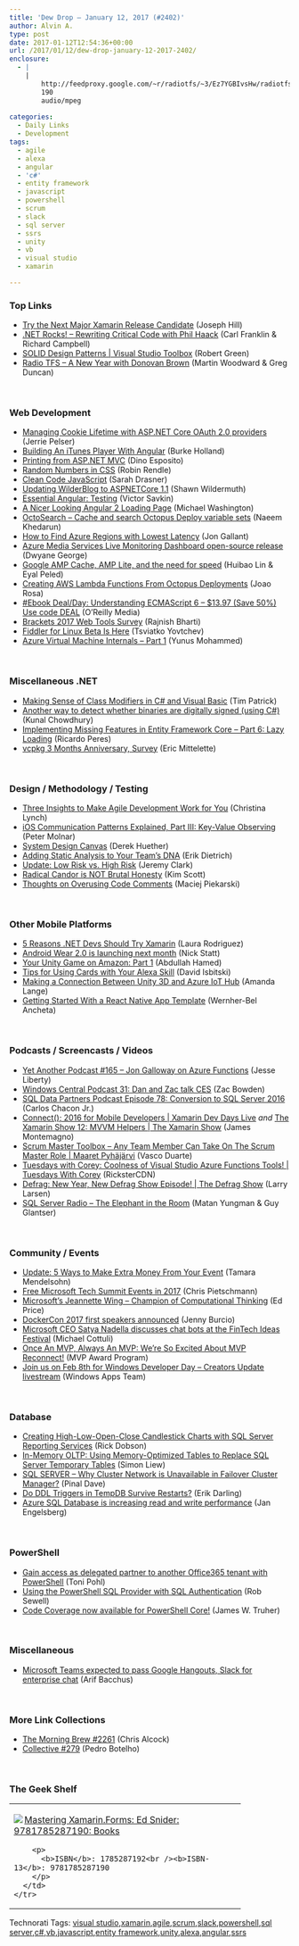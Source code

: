 ```yaml
---
title: 'Dew Drop – January 12, 2017 (#2402)'
author: Alvin A.
type: post
date: 2017-01-12T12:54:36+00:00
url: /2017/01/12/dew-drop-january-12-2017-2402/
enclosure:
  - |
    |
        http://feedproxy.google.com/~r/radiotfs/~3/Ez7YGBIvsHw/radiotfs_129.mp3
        190
        audio/mpeg
        
categories:
  - Daily Links
  - Development
tags:
  - agile
  - alexa
  - angular
  - 'c#'
  - entity framework
  - javascript
  - powershell
  - scrum
  - slack
  - sql server
  - ssrs
  - unity
  - vb
  - visual studio
  - xamarin

---
```

### <a name="top"></a>Top Links

  * <a href="https://blog.xamarin.com/try-the-next-major-xamarin-release-candidate/" target="_blank">Try the Next Major Xamarin Release Candidate</a> (Joseph Hill)
  * <a href="http://www.dotnetrocks.com/default.aspx?ShowNum=1400" target="_blank">.NET Rocks! &#8211; Rewriting Critical Code with Phil Haack</a> (Carl Franklin & Richard Campbell)
  * <a href="https://channel9.msdn.com/Shows/Visual-Studio-Toolbox/SOLID-Design-Patterns?WT.mc_id=DX_MVP4025064" target="_blank">SOLID Design Patterns | Visual Studio Toolbox</a> (Robert Green)
  * <a href="http://feedproxy.google.com/~r/radiotfs/~3/Ez7YGBIvsHw/radiotfs_129.mp3" target="_blank">Radio TFS &#8211; A New Year with Donovan Brown</a> (Martin Woodward & Greg Duncan)

&nbsp;

### <a name="web"></a>Web Development

  * <a href="http://www.jerriepelser.com/blog/managing-session-lifetime-aspnet-core-oauth-providers/" target="_blank">Managing Cookie Lifetime with ASP.NET Core OAuth 2.0 providers</a> (Jerrie Pelser)
  * <a href="http://developer.telerik.com/topics/web-development/building-an-itunes-player-with-angular/" target="_blank">Building An iTunes Player With Angular</a> (Burke Holland)
  * <a href="https://www.simple-talk.com/dotnet/asp-net/printing-asp-net-mvc/" target="_blank">Printing from ASP.NET MVC</a> (Dino Esposito)
  * <a href="https://css-tricks.com/random-numbers-css/" target="_blank">Random Numbers in CSS</a> (Robin Rendle)
  * <a href="https://github.com/ryanmcdermott/clean-code-javascript" target="_blank">Clean Code JavaScript</a> (Sarah Drasner)
  * <a href="http://feeds.feedburner.com/2017/01/11/Updating-WilderBlog-to-ASPNETCore-1-1" target="_blank">Updating WilderBlog to ASPNETCore 1.1</a> (Shawn Wildermuth)
  * <a href="https://blog.nrwl.io/essential-angular-testing-192315f8be9b?source=rss-76fc1db4149b------2" target="_blank">Essential Angular: Testing</a> (Victor Savkin)
  * <a href="http://lightswitchhelpwebsite.com/Blog/tabid/61/EntryId/3299/A-Nicer-Looking-Angular-2-Loading-Page.aspx" target="_blank">A Nicer Looking Angular 2 Loading Page</a> (Michael Washington)
  * <a href="http://naeem.khedarun.co.uk/blog/2017/01/11/octosearch-cache-and-search-octopus-deploy-variable-sets-1484135933380/" target="_blank">OctoSearch &#8211; Cache and search Octopus Deploy variable sets</a> (Naeem Khedarun)
  * <a href="http://feedproxy.google.com/~r/jongallant/~3/HdQJmVRr2zs/" target="_blank">How to Find Azure Regions with Lowest Latency</a> (Jon Gallant)
  * <a href="https://azure.microsoft.com/blog/azure-media-services-live-monitoring-dashboard-open-source-release/" target="_blank">Azure Media Services Live Monitoring Dashboard open-source release</a> (Dwyane George)
  * <a href="http://feedproxy.google.com/~r/GDBcode/~3/jlT2BQDBgy4/google-amp-cache-amp-lite-and-need-for.html" target="_blank">Google AMP Cache, AMP Lite, and the need for speed</a> (Huibao Lin & Eyal Peled)
  * <a href="https://dzone.com/articles/create-an-aws-lambda-function-from-an-octopus-depl?utm_medium=feed&utm_source=feedpress.me&utm_campaign=Feed%3A+dzone%2Fcloud" target="_blank">Creating AWS Lambda Functions From Octopus Deployments</a> (Joao Rosa)
  * <a href="http://feedproxy.google.com/~r/oreilly/news/~3/dWMAjmFbhAs/9781593277574.do" target="_blank">#Ebook Deal/Day: Understanding ECMAScript 6 &#8211; $13.97 (Save 50%) Use code DEAL</a> (O&#8217;Reilly Media)
  * <a href="http://blog.brackets.io/2017/01/11/brackets-2017-web-tools-survey/" target="_blank">Brackets 2017 Web Tools Survey</a> (Rajnish Bharti)
  * <a href="http://www.telerik.com/blogs/fiddler-for-linux-beta-is-here" target="_blank">Fiddler for Linux Beta Is Here</a> (Tsviatko Yovtchev)
  * <a href="https://azure.microsoft.com/blog/azure-virtual-machine-internals-part-1/" target="_blank">Azure Virtual Machine Internals – Part 1</a> (Yunus Mohammed)

&nbsp;

### <a name="dotnet"></a>Miscellaneous .NET

  * <a href="https://visualstudiomagazine.com/articles/2017/01/01/class-modifiers.aspx" target="_blank">Making Sense of Class Modifiers in C# and Visual Basic</a> (Tim Patrick)
  * <a href="http://feedproxy.google.com/~r/kunal2383/~3/A3noR2DLpi0/csharp-code-to-detect-whether-binaries-are-digitally-signed.html" target="_blank">Another way to detect whether binaries are digitally signed (using C#)</a> (Kunal Chowdhury)
  * <a href="http://weblogs.asp.net:80/ricardoperes/implementing-missing-features-in-entity-framework-core-part-6-lazy-loading?WT.mc_id=DX_MVP4025064" target="_blank">Implementing Missing Features in Entity Framework Core – Part 6: Lazy Loading</a> (Ricardo Peres)
  * <a href="https://blogs.msdn.microsoft.com/vcblog/2017/01/11/vcpkg-3-months-anniversary-survey/" target="_blank">vcpkg 3 Months Anniversary, Survey</a> (Eric Mittelette)

&nbsp;

### <a name="design"></a>Design / Methodology / Testing

  * <a href="https://simpleprogrammer.com/2017/01/11/three-insights-make-agile-work/" target="_blank">Three Insights to Make Agile Development Work for You</a> (Christina Lynch)
  * <a href="https://dzone.com/articles/ios-communication-patterns-explained-part-iii-key?utm_medium=feed&utm_source=feedpress.me&utm_campaign=Feed%3A+dzone%2Fmobile" target="_blank">iOS Communication Patterns Explained, Part III: Key-Value Observing</a> (Peter Molnar)
  * <a href="http://feedproxy.google.com/~r/LeadingAgile/~3/kdGJUBbZa5I/" target="_blank">System Design Canvas</a> (Derek Huether)
  * <a href="https://blog.ndepend.com/adding-static-analysis-to-your-teams-dna/" target="_blank">Adding Static Analysis to Your Team’s DNA</a> (Erik Dietrich)
  * <a href="http://jeremybytes.blogspot.com/2017/01/update-low-risk-vs-high-risk.html" target="_blank">Update: Low Risk vs. High Risk</a> (Jeremy Clark)
  * <a href="https://www.radicalcandor.com/blog/radical-candor-not-brutal-honesty/" target="_blank">Radical Candor is NOT Brutal Honesty</a> (Kim Scott)
  * <a href="https://dzone.com/articles/insurance-company-revisited-1?utm_medium=feed&utm_source=feedpress.me&utm_campaign=Feed%3A+dzone%2Fagile" target="_blank">Thoughts on Overusing Code Comments</a> (Maciej Piekarski)

&nbsp;

### <a name="mobile"></a>Other Mobile Platforms

  * <a href="https://dzone.com/articles/5-reasons-to-try-xamarin-today?utm_medium=feed&utm_source=feedpress.me&utm_campaign=Feed%3A+dzone%2Fmobile" target="_blank">5 Reasons .NET Devs Should Try Xamarin</a> (Laura Rodriguez)
  * <a href="http://www.theverge.com/2017/1/11/14245336/google-android-wear-2-february-launch-smartwatch" target="_blank">Android Wear 2.0 is launching next month</a> (Nick Statt)
  * <a href="https://developer.amazon.com/blogs/post/d01af1e6-1799-40ea-8a21-217099e69e4a/your-unity-game-on-amazon-part-1" target="_blank">Your Unity Game on Amazon: Part 1</a> (Abdullah Hamed)
  * <a href="https://developer.amazon.com/blogs/post/90b0ea16-a8e8-45ae-abcb-734d33189ee2/tips-for-using-cards-with-your-alexa-skill" target="_blank">Tips for Using Cards with Your Alexa Skill</a> (David Isbitski)
  * <a href="http://secondtruth.com/2017/01/making-a-connection-between-unity-3d-and-azure-iot-hub/" target="_blank">Making a Connection Between Unity 3D and Azure IoT Hub</a> (Amanda Lange)
  * <a href="https://code.tutsplus.com/tutorials/getting-started-with-a-react-native-app-template--cms-27957" target="_blank">Getting Started With a React Native App Template</a> (Wernher-Bel Ancheta)

&nbsp;

### <a name="podcasts"></a>Podcasts / Screencasts / Videos

  * <a href="http://feedproxy.google.com/~r/JesseLiberty-SilverlightGeek/~3/Ox0zah1ieWE/" target="_blank">Yet Another Podcast #165 – Jon Galloway on Azure Functions</a> (Jesse Liberty)
  * <a href="http://feedproxy.google.com/~r/wmexperts/~3/FxdiyDW5SPE/windows-central-podcast-31-dan-and-zac-talk-ces" target="_blank">Windows Central Podcast 31: Dan and Zac talk CES</a> (Zac Bowden)
  * <a href="http://sqldatapartners.com/2017/01/11/conversionto2016/" target="_blank">SQL Data Partners Podcast Episode 78: Conversion to SQL Server 2016</a> (Carlos Chacon Jr.)
  * <a href="https://channel9.msdn.com/Events/Xamarin/Xamarin-Dev-Days-Live/Connect-2016-for-Mobile-Developers?WT.mc_id=DX_MVP4025064" target="_blank">Connect(); 2016 for Mobile Developers | Xamarin Dev Days Live</a> _and_ <a href="https://channel9.msdn.com/Shows/XamarinShow/The-Xamarin-Show-12-MVVM-Helpers?WT.mc_id=DX_MVP4025064" target="_blank">The Xamarin Show 12: MVVM Helpers | The Xamarin Show</a> (James Montemagno)
  * <a href="http://scrummastertoolbox.libsyn.com/any-team-member-can-take-on-the-scrum-master-role-maaret-pyhjrvi" target="_blank">Scrum Master Toolbox &#8211; Any Team Member Can Take On The Scrum Master Role | Maaret Pyhäjärvi</a> (Vasco Duarte)
  * <a href="https://channel9.msdn.com/Shows/Tuesdays-With-Corey/Tuesdays-with-Corey-Coolness-of-Visual-Studio-Azure-Functions-Tools?WT.mc_id=DX_MVP4025064" target="_blank">Tuesdays with Corey: Coolness of Visual Studio Azure Functions Tools! | Tuesdays With Corey</a> (RicksterCDN)
  * <a href="https://channel9.msdn.com/Shows/The-Defrag-Show/Defrag-New-Year-New-Defrag-Show-Episode?WT.mc_id=DX_MVP4025064" target="_blank">Defrag: New Year, New Defrag Show Episode! | The Defrag Show</a> (Larry Larsen)
  * <a href="http://www.sqlserverradio.com/show64/" target="_blank">SQL Server Radio &#8211; The Elephant in the Room</a> (Matan Yungman & Guy Glantser)

&nbsp;

### <a name="events"></a>Community / Events

  * <a href="https://www.eventbrite.com/blog/ds00-5ways-to-make-extra-money-from-your-event/" target="_blank">Update: 5 Ways to Make Extra Money From Your Event</a> (Tamara Mendelsohn)
  * <a href="https://buildazure.com/2017/01/11/free-microsoft-tech-summit-events-in-2017/" target="_blank">Free Microsoft Tech Summit Events in 2017</a> (Chris Pietschmann)
  * <a href="https://blogs.msdn.microsoft.com/user_ed/2017/01/12/microsofts-jeannette-wing-champion-of-computational-thinking/" target="_blank">Microsoft’s Jeannette Wing – Champion of Computational Thinking</a> (Ed Price)
  * <a href="https://blog.docker.com/2017/01/dockercon-2017-first-speakers-announced/" target="_blank">DockerCon 2017 first speakers announced</a> (Jenny Burcio)
  * <a href="http://feedproxy.google.com/~r/winbetadotorg/~3/C-vzLv2sv9w/microsoft-ceo-satya-nadella-discusses-chat-bots-at-the-fintech-ideas-festival" target="_blank">Microsoft CEO Satya Nadella discusses chat bots at the FinTech Ideas Festival</a> (Michael Cottuli)
  * <a href="https://blogs.msdn.microsoft.com/mvpawardprogram/2017/01/11/mvp-reconnect-january/" target="_blank">Once An MVP, Always An MVP: We’re So Excited About MVP Reconnect!</a> (MVP Award Program)
  * <a href="https://blogs.windows.com/buildingapps/2017/01/11/join-us-feb-8th-windows-developer-day-creators-update-livestream/?WT.mc_id=DX_MVP4025064" target="_blank">Join us on Feb 8th for Windows Developer Day – Creators Update livestream</a> (Windows Apps Team)

&nbsp;

### <a name="sql"></a>Database

  * <a href="http://feedproxy.google.com/~r/MSSQLTips-LatestSqlServerTips/~3/FFVaPejkpXg/tip.asp" target="_blank">Creating High-Low-Open-Close Candlestick Charts with SQL Server Reporting Services</a> (Rick Dobson)
  * <a href="http://feedproxy.google.com/~r/MSSQLTips-LatestSqlServerTips/~3/RWJF1iTQVas/tip.asp" target="_blank">In-Memory OLTP: Using Memory-Optimized Tables to Replace SQL Server Temporary Tables</a> (Simon Liew)
  * <a href="http://blog.sqlauthority.com/2017/01/12/sql-server-cluster-network-unavailable-failover-cluster-manager/" target="_blank">SQL SERVER – Why Cluster Network is Unavailable in Failover Cluster Manager?</a> (Pinal Dave)
  * <a href="http://feedproxy.google.com/~r/BrentOzar-SqlServerDba/~3/lWDdvB03yEg/" target="_blank">Do DDL Triggers in TempDB Survive Restarts?</a> (Erik Darling)
  * <a href="https://azure.microsoft.com/blog/azure-sql-database-is-increasing-the-read-and-write-performance/" target="_blank">Azure SQL Database is increasing read and write performance</a> (Jan Engelsberg)

&nbsp;

### <a name="ps"></a>PowerShell

  * <a href="http://feedproxy.google.com/~r/blogatworkat/~3/lYMon0EPwuY/post.aspx" target="_blank">Gain access as delegated partner to another Office365 tenant with PowerShell</a> (Toni Pohl)
  * <a href="https://sqldbawithabeard.com/2017/01/12/using-the-sql-provider-with-sql-authentication/" target="_blank">Using the PowerShell SQL Provider with SQL Authentication</a> (Rob Sewell)
  * <a href="https://blogs.msdn.microsoft.com/powershell/2017/01/11/code-coverage-now-available-for-powershell-core/" target="_blank">Code Coverage now available for PowerShell Core!</a> (James W. Truher)

&nbsp;

### <a name="misc"></a>Miscellaneous

  * <a href="http://feedproxy.google.com/~r/winbetadotorg/~3/vPs75arSqYc/microsoft-teams-expected-to-pass-google-hangouts-slack-for-enterprise-chat" target="_blank">Microsoft Teams expected to pass Google Hangouts, Slack for enterprise chat</a> (Arif Bacchus)

&nbsp;

### <a name="links"></a>More Link Collections

  * <a href="http://feedproxy.google.com/~r/ReflectivePerspective/~3/XCtk1impY2Y/" target="_blank">The Morning Brew #2261</a> (Chris Alcock)
  * <a href="http://feedproxy.google.com/~r/tympanus/~3/rL6Elc1nRbk/" target="_blank">Collective #279</a> (Pedro Botelho)

&nbsp;

### <a name="shelf"></a>The Geek Shelf

<div id="scid:7dc1bd33-94bd-46fd-a20b-0131235bcd47:458f4888-9e34-4ab0-b5ef-65abd51e1992" class="wlWriterEditableSmartContent" style="float: none; padding-bottom: 0px; padding-top: 0px; padding-left: 0px; margin: 0px; display: inline; padding-right: 0px">
  <table cellspacing="0" cellpadding="2" width="400" border="0" unselectable="on">
    <tr>
      <td valign="top" width="400">
        <p>
          <a title="Mastering Xamarin.Forms: Ed Snider: 9781785287190: Books" href="http://www.amazon.com/exec/obidos/ASIN/1785287192/amavin-20"><img data-recalc-dims="1" decoding="async" src="https://i0.wp.com/images.amazon.com/images/P/1785287192.01.MZZZZZZZ.jpg?w=660" border="0" align="left" style="float:left" />Mastering Xamarin.Forms: Ed Snider: 9781785287190: Books</a>
        </p>
        
        <p>
          <b>ISBN</b>: 1785287192<br /><b>ISBN-13</b>: 9781785287190
        </p>
      </td>
    </tr>
  </table>
</div>

<div id="scid:77ECF5F8-D252-44F5-B4EB-D463C5396A79:e199ad05-d3cc-496d-88dc-9b35055f6d37" class="wlWriterEditableSmartContent" style="float: none; padding-bottom: 0px; padding-top: 0px; padding-left: 0px; margin: 0px; display: inline; padding-right: 0px">
  Technorati Tags: <a href="http://technorati.com/tags/visual+studio" rel="tag">visual studio</a>,<a href="http://technorati.com/tags/xamarin" rel="tag">xamarin</a>,<a href="http://technorati.com/tags/agile" rel="tag">agile</a>,<a href="http://technorati.com/tags/scrum" rel="tag">scrum</a>,<a href="http://technorati.com/tags/slack" rel="tag">slack</a>,<a href="http://technorati.com/tags/powershell" rel="tag">powershell</a>,<a href="http://technorati.com/tags/sql+server" rel="tag">sql server</a>,<a href="http://technorati.com/tags/c%23" rel="tag">c#</a>,<a href="http://technorati.com/tags/vb" rel="tag">vb</a>,<a href="http://technorati.com/tags/javascript" rel="tag">javascript</a>,<a href="http://technorati.com/tags/entity+framework" rel="tag">entity framework</a>,<a href="http://technorati.com/tags/unity" rel="tag">unity</a>,<a href="http://technorati.com/tags/alexa" rel="tag">alexa</a>,<a href="http://technorati.com/tags/angular" rel="tag">angular</a>,<a href="http://technorati.com/tags/ssrs" rel="tag">ssrs</a>
</div>
